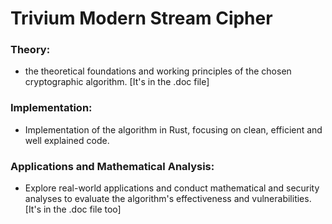 # Trivium Modern Stream Cipher

### Theory:
- the theoretical foundations and working principles of the chosen cryptographic algorithm. [It's in the .doc file]


### Implementation:

- Implementation of the algorithm in Rust, focusing on clean, efficient and well explained code.

### Applications and Mathematical Analysis:

- Explore real-world applications and conduct mathematical and security analyses to evaluate the algorithm's effectiveness and vulnerabilities. [It's in the .doc file too]
